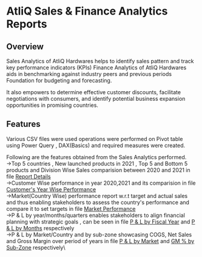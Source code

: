 # AtliQ Sales & Finance Analytics Reports

## Overview

Sales Analytics of AtliQ Hardwares helps to identify sales pattern and track key performance indicators (KPIs)
Finance Analytics of AtliQ Hardwares aids in benchmarking against industry peers and previous periods Foundation for budgeting and forecasting.

It also empowers to determine effective customer discounts, facilitate negotiations with consumers, and identify potential business expansion opportunities in promising countries.

## Features
Various CSV files were used operations were performed on Pivot table using Power Query , DAX(Basics) and required measures were created.

Following are the features obtained from the Sales Analytics performed.\
->Top 5 countries , New launched products in 2021 , Top 5 and Bottom 5 products and Division Wise Sales comparision between 2020 and 2021 in file <a href = "report_templates.pdf">Report Details </a>\
->Customer Wise performance in year 2020,2021 and its comparision in file <a href = "Customer wise performance.pdf">Customer's Year Wise Performance </a>\
->Market(Country Wise) performance report w.r.t target and actual sales and thus enabling stakeholders to assess the country's performance and compare it to set targets in file <a href = "Market Performance VS Target.pdf">Market Performance </a> \
->P & L by year/months/quarters enables stakeholders to align financial planning with strategic goals , can be seen in file <a href = "P & L by FIscal Year.pdf">P & L by Fiscal Year</a> and <a href = "P & L by Months.pdf">P & L by Months</a> respectively\
->P & L by Market/Country and by sub-zone showcasing COGS, Net Sales and Gross Margin over period of years in file  <a href = "P & L by market.pdf">P & L by Market</a> and <a href = "GM % by sub-zone.pdf">GM % by Sub-Zone</a> respectively\








